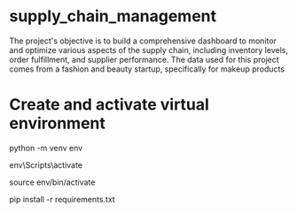# supply_chain_management
The project's objective is to build a comprehensive dashboard to monitor and optimize various aspects of the supply chain, including inventory levels, order fulfillment, and supplier performance. The data used for this project comes from a fashion and beauty startup, specifically for makeup products

# Create and activate virtual environment
python -m venv env

env\Scripts\activate

source env/bin/activate

pip install -r requirements.txt
